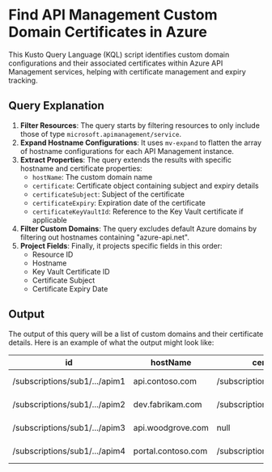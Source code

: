 # Find API Management Custom Domain Certificates in Azure

This Kusto Query Language (KQL) script identifies custom domain configurations and their associated certificates within Azure API Management services, helping with certificate management and expiry tracking.

## Query Explanation

1. **Filter Resources**: The query starts by filtering resources to only include those of type `microsoft.apimanagement/service`.
2. **Expand Hostname Configurations**: It uses `mv-expand` to flatten the array of hostname configurations for each API Management instance.
3. **Extract Properties**: The query extends the results with specific hostname and certificate properties:
   - `hostName`: The custom domain name
   - `certificate`: Certificate object containing subject and expiry details
   - `certificateSubject`: Subject of the certificate
   - `certificateExpiry`: Expiration date of the certificate
   - `certificateKeyVaultId`: Reference to the Key Vault certificate if applicable
4. **Filter Custom Domains**: The query excludes default Azure domains by filtering out hostnames containing "azure-api.net".
5. **Project Fields**: Finally, it projects specific fields in this order:
   - Resource ID
   - Hostname
   - Key Vault Certificate ID
   - Certificate Subject
   - Certificate Expiry Date

## Output
The output of this query will be a list of custom domains and their certificate details. Here is an example of what the output might look like:

| id | hostName | certificateKeyVaultId | certificateSubject | certificateExpiry |
|----|----------|----------------------|-------------------|-------------------|
| /subscriptions/sub1/.../apim1 | api.contoso.com | /subscriptions/sub1/.../certificates/cert1 | CN=api.contoso.com | 2025-01-15T10:30:00Z |
| /subscriptions/sub1/.../apim2 | dev.fabrikam.com | /subscriptions/sub1/.../certificates/cert2 | CN=dev.fabrikam.com | 2024-12-01T08:00:00Z |
| /subscriptions/sub1/.../apim3 | api.woodgrove.com | null | CN=api.woodgrove.com | 2024-11-15T09:20:00Z |
| /subscriptions/sub1/.../apim4 | portal.contoso.com | /subscriptions/sub1/.../certificates/cert4 | CN=portal.contoso.com | 2025-02-10T12:00:00Z |